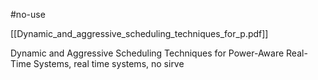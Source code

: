 #no-use

[[Dynamic_and_aggressive_scheduling_techniques_for_p.pdf]]

Dynamic and Aggressive Scheduling Techniques for Power-Aware Real-Time Systems, real time systems, no sirve
